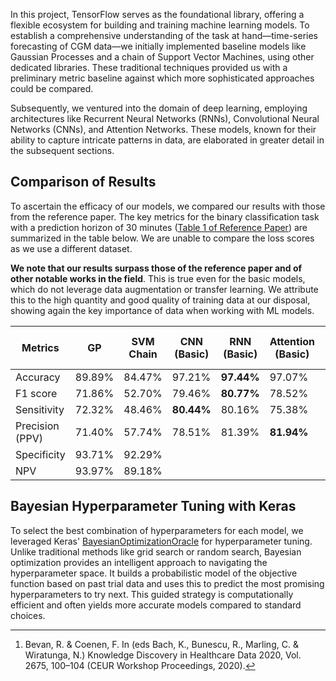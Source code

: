 
In this project, TensorFlow serves as the foundational library, offering a flexible ecosystem for building and training machine learning models. To establish a comprehensive understanding of the task at hand—time-series forecasting of CGM data—we initially implemented baseline models like Gaussian Processes and a chain of Support Vector Machines, using other dedicated libraries. These traditional techniques provided us with a preliminary metric baseline against which more sophisticated approaches could be compared.

Subsequently, we ventured into the domain of deep learning, employing architectures like Recurrent Neural Networks (RNNs), Convolutional Neural Networks (CNNs), and Attention Networks. These models, known for their ability to capture intricate patterns in data, are elaborated in greater detail in the subsequent sections.

## Comparison of Results

To ascertain the efficacy of our models, we compared our results with those from the reference paper. The key metrics for the binary classification task with a prediction horizon of 30 minutes ([Table 1 of Reference Paper](https://www.nature.com/articles/s41746-021-00480-x/tables/1)) are summarized in the table below. We are unable to compare the loss scores as we use a different dataset.

**We note that our results surpass those of the reference paper and of other notable works in the field**. This is true even for the basic models, which do not leverage data augmentation or transfer learning. We attribute this to the high quantity and good quality of training data at our disposal, showing again the key importance of data when working with ML models.

| Metrics       |    GP     |    SVM  Chain  |   CNN (Basic)  |   RNN (Basic)  |   Attention (Basic)  | Ref paper (Best)  | Bevan et al[^1]  |
|---------------|-----------|-----------|----------------|----------------|----------------------|-------------------|------------------|
| Accuracy      |  89.89%   |  84.47%   |   97.21%       |   **97.44%**   |  97.07%              | 95.98%            | 95.65%           |
| F1 score      |  71.86%   |  52.70%   |   79.46%       |   **80.77%**   |  78.52%              | 61.72%            | 57.40%           |
| Sensitivity   |  72.32%   |  48.46%   |   **80.44%**   |   80.16%       |  75.38%              | 59.19%            | 49.94%           |
| Precision (PPV)| 71.40%   |  57.74%   |   78.51%       |   81.39%       |   **81.94%**         | 67.68%            | 69.00%           |
| Specificity   |  93.71%   |  92.29%   |                |                |                      | 98.15%            | 98.61%           |
| NPV           |  93.97%   |  89.18%   |                |                |                      | 97.55%            | 96.76%           |


## Bayesian Hyperparameter Tuning with Keras

To select the best combination of hyperparameters for each model, we leveraged Keras' [BayesianOptimizationOracle](https://keras.io/api/keras_tuner/oracles/bayesian/) for hyperparameter tuning. Unlike traditional methods like grid search or random search, Bayesian optimization provides an intelligent approach to navigating the hyperparameter space. It builds a probabilistic model of the objective function based on past trial data and uses this to predict the most promising hyperparameters to try next. This guided strategy is computationally efficient and often yields more accurate models compared to standard choices.

[^1]: Bevan, R. & Coenen, F. In (eds Bach, K., Bunescu, R., Marling, C. & Wiratunga, N.) Knowledge Discovery in Healthcare Data 2020, Vol. 2675, 100–104 (CEUR Workshop Proceedings, 2020).